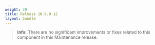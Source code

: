 ```yaml
---
weight: 39
title: Release 10.9.0.12
layout: bundle
---
```


<!--10.9.0.7 - 10.9.0.12-->

><b>Info:</b> There are no significant improvements or fixes related to this component in this Maintenance release.
